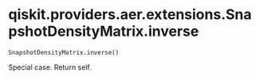 # qiskit.providers.aer.extensions.SnapshotDensityMatrix.inverse

`SnapshotDensityMatrix.inverse()`

Special case. Return self.
